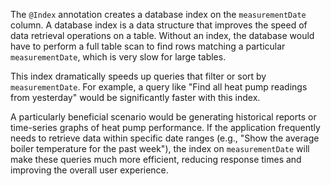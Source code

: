 The `@Index` annotation creates a database index on the `measurementDate` column. A database index is a data structure that improves the speed of data retrieval operations on a table.  Without an index, the database would have to perform a full table scan to find rows matching a particular `measurementDate`, which is very slow for large tables.

This index dramatically speeds up queries that filter or sort by `measurementDate`.  For example, a query like "Find all heat pump readings from yesterday" would be significantly faster with this index.

A particularly beneficial scenario would be generating historical reports or time-series graphs of heat pump performance.  If the application frequently needs to retrieve data within specific date ranges (e.g., "Show the average boiler temperature for the past week"), the index on `measurementDate` will make these queries much more efficient, reducing response times and improving the overall user experience.